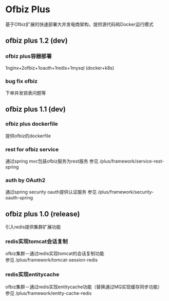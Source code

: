 Ofbiz Plus
===================================

基于Ofbiz扩展的快速部署大并发电商架构，提供源代码和Docker运行模式



ofbiz plus 1.2 (dev)
----------------------------------- 
### ofbiz plus容器部署
1nginx+2ofbiz+1oauth+1redis+1mysql
(docker+k8s)
### bug fix ofbiz
下单并发锁表问题等 

ofbiz plus 1.1 (dev)
----------------------------------- 
### ofbiz plus dockerfile
提供ofbiz的dockerfile
### rest for ofbiz service
通过spring mvc包装ofbiz服务为rest服务
参见  /plus/framework/service-rest-spring <br />
### auth by OAuth2
通过spring security oauth提供认证服务
参见  /plus/framework/security-oauth-spring <br />

ofbiz plus 1.0 (release)
----------------------------------- 
引入redis提供集群扩展功能
### redis实现tomcat会话复制
ofbiz集群－通过redis实现tomcat的会话复制功能 <br />
参见 /plus/framework/tomcat-session-redis <br />
### redis实现entitycache
ofbiz集群－通过redis实现entitycache功能（替换通过MQ实现缓存同步功能）<br />
参见  /plus/framework/entity-cache-redis <br />
